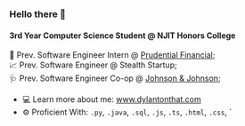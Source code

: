 ### Hello there 👋

#### 3rd Year Computer Science Student @ NJIT Honors College

🏢 Prev. Software Engineer Intern @ [Prudential Financial](https://www.prudential.com/);<br>
📈 Prev. Software Engineer @ Stealth Startup;<br>
🩺 Prev. Software Engineer Co-op @ [Johnson & Johnson](https://www.jnj.com/medtech);<br>

- 💻 Learn more about me: <a href="https://www.dylantonthat.com">www.dylantonthat.com</a>
- ⚙️ Proficient With: `.py`, `.java`, `.sql`, `.js`, `.ts`, `.html`, `.css`, `

